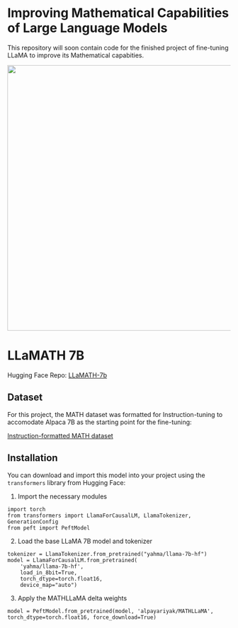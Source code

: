 # Improving Mathematical Capabilities of Large Language Models

This repository will soon contain code for the finished project of fine-tuning LLaMA to improve its Mathematical capabities.

<p align="center">
    <img src="https://i.imgur.com/6f0ha36.png" height=600/>
</p>

# LLaMATH 7B
Hugging Face Repo: 
[LLaMATH-7b](https://huggingface.co/alpayariyak/LLaMATH-7b)

## Dataset
For this project, the MATH dataset was formatted for Instruction-tuning to accomodate Alpaca 7B as the starting point for the fine-tuning:

[Instruction-formatted MATH dataset](https://huggingface.co/datasets/alpayariyak/MATH_Instruct_no_input)

## Installation

You can download and import this model into your project using the ```transformers``` library from Hugging Face:

1. Import the necessary modules
```
import torch
from transformers import LlamaForCausalLM, LlamaTokenizer, GenerationConfig
from peft import PeftModel
```

2. Load the base LLaMA 7B model and tokenizer
```
tokenizer = LlamaTokenizer.from_pretrained("yahma/llama-7b-hf")
model = LlamaForCausalLM.from_pretrained(
    'yahma/llama-7b-hf',
    load_in_8bit=True,
    torch_dtype=torch.float16,
    device_map="auto")
```

3. Apply the MATHLLaMA delta weights
```
model = PeftModel.from_pretrained(model, 'alpayariyak/MATHLLaMA', torch_dtype=torch.float16, force_download=True)
```

